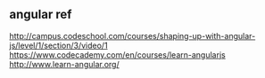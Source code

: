 ## angular ref
http://campus.codeschool.com/courses/shaping-up-with-angular-js/level/1/section/3/video/1
https://www.codecademy.com/en/courses/learn-angularjs
http://www.learn-angular.org/
